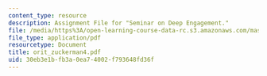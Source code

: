 ```yaml
---
content_type: resource
description: Assignment File for "Seminar on Deep Engagement."
file: /media/https%3A/open-learning-course-data-rc.s3.amazonaws.com/mas-961-seminar-on-deep-engagement-fall-2004/30eb3e1bfb3a0ea74002f793648fd36f_orit_zuckerman4.pdf
file_type: application/pdf
resourcetype: Document
title: orit_zuckerman4.pdf
uid: 30eb3e1b-fb3a-0ea7-4002-f793648fd36f
---
```

